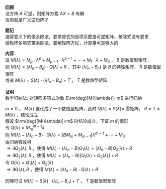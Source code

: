 **回顾**    
设方阵 $A$ 可逆，则矩阵方程 $AX=B$ 有解    
否则就是广义逆矩阵了    
    
**题记**    
通常意义下的带余除法，要求除式的首项系数是可逆矩阵，被除式没有要求    
做矩阵多项式带余除法，要解矩阵方程，计算量可是够大的    
    
**内容**    
设 $M(\lambda)=M_p\cdot\lambda^p+M_{p-1}\cdot\lambda^{p-1}+\cdots+M_1\cdot\lambda+M_0$ ， $B$ 是数值型矩阵，    
则 $M(\lambda)=(\lambda I_n-B_n)\cdot Q(\lambda)+R$ ，其中 $(\lambda I_n-B_n)$ 是 $B$ 的特性矩阵， $R$ 是数值型矩阵    
或者 $M(\lambda)=S(\lambda)\cdot(\lambda I_n-B_n)+T$ ， $T$ 是数值型矩阵    
    
**证明**    
数学归纳法: 对矩阵多项式次数 $\rm{deg}[M(\lambda)]=m$ 进行归纳    
    
 $m=0$ ， $M(\lambda)$ 退化成了一个数值型矩阵，此时 $Q(\lambda)=S(\lambda)=$ 零矩阵， $R=T=M(\lambda)$ ，结论成立    
假设 $\rm{deg}[M(\lambda)]<m$ 时结论成立，下证 $m$ 的情形    
令 $Q(\lambda)=M_m^{m-1}\lambda$     
则 $M(\lambda)-(\lambda I_n-B)\cdot Q(\lambda)=(BM_m+M_{m-1})\lambda^{m-1}+\cdots+M_0$     
由归纳假设得    
 $\Rightarrow\exists Q_2(\lambda), R$ ，使得 $M(\lambda)-(\lambda I_n-B)Q_1(\lambda)=(\lambda I_n-B)Q_2(\lambda)+R$     
 $\Rightarrow\exists Q_2(\lambda), R$ ，使得 $M(\lambda)=(\lambda I_n-B)[Q_1(\lambda)+Q_2(\lambda)]+R$     
令 $Q(\lambda)=Q_1(\lambda)+Q_2(\lambda)$     
 $\Rightarrow\exists Q(\lambda), R$ ，使得 $M(\lambda)=(\lambda I_n-B)\cdot Q(\lambda)+R$     
    
同理可证 $M(\lambda)=S(\lambda)\cdot(\lambda I_n-B_n)+T$ ， $T$ 是数值型矩阵    
